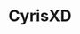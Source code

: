 ---
title: CyrisXD
github: https://github.com/CyrisXD
mode: dark
transition: 1s
score: 44.2
archetype:
- Little Bit of Everything
---